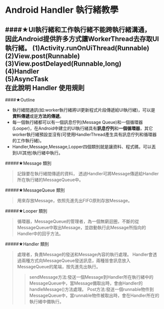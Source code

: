 Android Handler 執行緒教學
==============================
####★UI執行緒和工作執行緒不能跨執行緒溝通，<br/>因此Android提供許多方式讓WorkerThread去存取UI執行緒。
(1)Activity.runOnUiThread(Runnable)   
(2)View.post(Runnable)    
(3)View.postDelayed(Runnable,long)    
(4)Handler    
(5)AsyncTask    
在此說明 Handler 使用規則
---------------------------------
####★Outline
* 執行緒間通訊(如:worker執行緒將UI更新程式片段傳遞給UI執行緒)，可以是**資料傳遞**或是**方法的傳遞**。
* 每一個執行緒都可以有一個訊息佇列(Message Queue)和一個循環器(Looper)，在Android中建立的UI執行緒具有**訊息佇列**和**一個循環器**，其它worker執行緒預設並沒有(可使用HandlerThread產生具有訊息佇列和循環器的工作執行緒)。
* Handler,Message,Message,Lopper四個類別就是讓資料、程式碼，可以丟到UI(其他)執行緒中執行。

#####★Message 類別
> 記錄要在執行緒間傳遞的資料， 透過Handler可將Message傳遞給Handler所在執行緒的MessageQueue中。

#####★MessageQueue 類別
> 用來存放Message，依照先進先出FIFO原則存放Message。

#####★Looper 類別
> 循環器，MessageQueue的管理者，為一個無窮迴圈，不斷的從MessageQueue中取出Message，並啟動執行此Message所指向的Handler中的回乎方法。

#####★Handler 類別
> 處理者，負責Message的發送和Message內容的執行處理。
> Handler會透過兩種方式向MessageQueue發送訊息，兩種皆會訊息放入MessageQueue的尾端，按先進先出執行。
>> sendMessage方法:發送一個Message到Handler所在執行緒中的MessageQueue中，當Message備取出時，會由Handler的handleMessage()方法處理。
>> Post方法:發送一個runnable物件到MessageQueue中，當runnable物件被取出時，會在Handler所在的執行緒中備執行。
